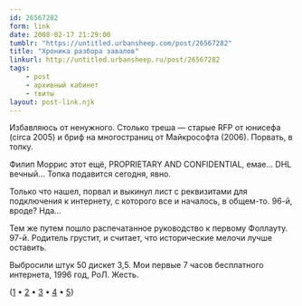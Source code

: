```yaml
---
id: 26567282
form: link
date: 2008-02-17 21:29:00
tumblr: "https://untitled.urbansheep.com/post/26567282"
title: "Хроника разбора завалов"
linkurl: http://untitled.urbansheep.ru/post/26567282
tags:
    - post
    - архивный кабинет
    - твиты
layout: post-link.njk
---
```

<p>Избавляюсь от ненужного. Столько треша — старые RFP от юнисефа (circa 2005) и бриф на многостраниц от Майкрософта (2006). Порвать, в топку.</p>

<p>Филип Моррис этот ещё, PROPRIETARY AND CONFIDENTIAL, емае&hellip; DHL вечный&hellip; Топка подавится сегодня, явно. </p>

<p>Только что нашел, порвал и выкинул лист с реквизитами для подключения к интернету, с которого все и началось, в общем-то. 96-й, вроде? Нда… </p>

<p>Тем же путем пошло распечатанное руководство к первому Фоллауту. 97-й. Родитель грустит, и считает, что исторические мелочи лучше оставить. </p>

<p>Выбросили штук 50 дискет 3,5. Мои первые 7 часов бесплатного интернета, 1996 год, РоЛ. Жесть. </p>

<p>(<a href="http://twitter.com/urbansheep/statuses/723310042">1</a> • <a href="http://twitter.com/urbansheep/statuses/723317442">2</a> • <a href="http://twitter.com/urbansheep/statuses/723429352">3</a> • <a href="http://twitter.com/urbansheep/statuses/723466232">4</a> • <a href="http://twitter.com/urbansheep/statuses/731241092">5</a>)</p>
